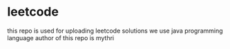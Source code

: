 # leetcode
this repo is used for uploading leetcode solutions
we use java programming language
author of this repo is mythri
